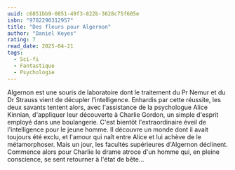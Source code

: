 ```yaml
---
uuid: c6851bb9-0851-49f3-822b-3628c75f605e
isbn: "9782290312957"
title: "Des fleurs pour Algernon"
author: "Daniel Keyes"
rating: 7
read_date: 2025-04-21
tags:
  - Sci-fi
  - Fantastique
  - Psychologie
---
```


Algernon est une souris de laboratoire dont le traitement du Pr Nemur et du Dr Strauss vient de décupler l'intelligence. Enhardis par cette réussite, les deux savants tentent alors, avec l'assistance de la psychologue Alice Kinnian, d'appliquer leur découverte à Charlie Gordon, un simple d'esprit employé dans une boulangerie. C'est bientôt l'extraordinaire éveil de l'intelligence pour le jeune homme. Il découvre un monde dont il avait toujours été exclu, et l'amour qui naît entre Alice et lui achève de le métamorphoser. Mais un jour, les facultés supérieures d'Algernon déclinent. Commence alors pour Charlie le drame atroce d'un homme qui, en pleine conscience, se sent retourner à l'état de bête…
